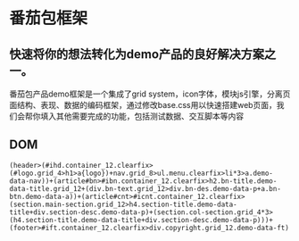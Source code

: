 # 番茄包框架
## 快速将你的想法转化为demo产品的良好解决方案之一。

番茄包产品demo框架是一个集成了grid system，icon字体，模块js引擎，分离页面结构、表现、数据的编码框架，通过修改base.css用以快速搭建web页面，我们会帮你填入其他需要完成的功能，包括测试数据、交互脚本等内容

## DOM

	(header>(#ihd.container_12.clearfix>(#logo.grid_4>h1>a{logo})+nav.grid_8>ul.menu.clearfix>li*3>a.demo-data-nav))+(article#bn>#ibn.container_12.clearfix>h2.bn-title.demo-data-title.grid_12+(div.bn-text.grid_12>div.bn-des.demo-data-p+a.bn-btn.demo-data-a))+(article#cnt>#icnt.container_12.clearfix>(section.main-section.grid_12>h4.section-title.demo-data-title+div.section-desc.demo-data-p)+(section.col-section.grid_4*3>(h4.section-title.demo-data-title+div.section-desc.demo-data-p)))+(footer>#ift.container_12.clearfix>div.copyright.grid_12.demo-data-ft)
